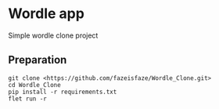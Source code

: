 # Wordle app

  Simple wordle clone project
  
## Preparation

```
git clone <https://github.com/fazeisfaze/Wordle_Clone.git>
cd Wordle_Clone
pip install -r requirements.txt
flet run -r

```

